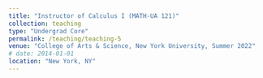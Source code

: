 ```yaml
---
title: "Instructor of Calculus I (MATH-UA 121)"
collection: teaching
type: "Undergrad Core"
permalink: /teaching/teaching-5
venue: "College of Arts & Science, New York University, Summer 2022"
# date: 2014-01-01
location: "New York, NY"
---
```


<!-- This is a description of a teaching experience. You can use markdown like any other post.

Heading 1
======

Heading 2
======

Heading 3
====== -->